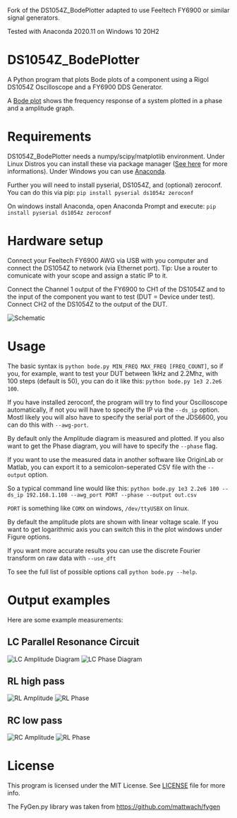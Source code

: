 Fork of the DS1054Z_BodePlotter adapted to use Feeltech FY6900 or similar signal generators.

Tested with Anaconda 2020.11 on Windows 10 20H2

# DS1054Z_BodePlotter
A Python program that plots Bode plots of a component using a Rigol DS1054Z Oscilloscope and a FY6900 DDS Generator.

A [Bode plot](https://en.wikipedia.org/wiki/Bode_plot) shows the  frequency response of a system plotted in a phase and a amplitude graph.

# Requirements
DS1054Z_BodePlotter needs a numpy/scipy/matplotlib environment. Under Linux Distros you can install these via package manager ([See here](https://www.scipy.org/install.html) for more informations).
Under Windows you can use [Anaconda](https://www.anaconda.com/).

Further you will need to install pyserial, DS1054Z, and (optional) zeroconf. You can do this via pip: 
``` pip install pyserial ds1054z zeroconf ```

On windows install Anaconda, open Anaconda Prompt and execute:
``` pip install pyserial ds1054z zeroconf ```

# Hardware setup
Connect your Feeltech FY6900 AWG via USB with you computer and connect the DS1054Z to network (via Ethernet port).
Tip: Use a router to comunicate with your scope and assign a static IP to it.

Connect the Channel 1 output of the FY6900 to CH1 of the DS1054Z and to the input of the component you want to test (DUT = Device under test). Connect CH2 of the DS1054Z to the output of the DUT.

![Schematic](https://github.com/jbtronics/DS1054_BodePlotter/raw/master/examples/BodePlotter_schematic.svg?sanitize=true)

# Usage
The basic syntax is `python bode.py MIN_FREQ MAX_FREQ [FREQ_COUNT]`, so if you, for example, want to test your DUT between 1kHz and 2.2Mhz, with 100 steps (default is 50),
you can do it like this: `python bode.py 1e3 2.2e6 100`.

If you have installed zeroconf, the program will try to find your Oscilloscope automatically, if not you will have to specify the IP via the `--ds_ip` option. Mostl likely you will also have to specify the serial port of the JDS6600, you can do this with `--awg-port`.

By default only the Amplitude diagram is measured and plotted. If you also want to get the Phase diagram, you will have to specify the `--phase` flag.

If you want to use the measured data in another software like OriginLab or Matlab, you can export it to a semicolon-seperated CSV file with the `--output` option.

So a typical command line would like this: ```python bode.py 1e3 2.2e6 100 --ds_ip 192.168.1.108 --awg_port PORT --phase --output out.csv```

`PORT` is something like `COMX` on windows,
`/dev/ttyUSBX` on linux.

By default the amplitude plots are shown with linear voltage scale. If you want to get logarithmic axis you can switch this in the plot windows under Figure options.

If you want more accurate results you can use the discrete Fourier transform on raw data with `--use_dft`

To see the full list of possible options call `python bode.py --help`.


# Output examples
Here are some example measurements:
## LC Parallel Resonance Circuit
![LC Amplitude Diagram](https://github.com/jbtronics/DS1054_BodePlotter/raw/master/examples/LC_Amplitude.png)
![LC Phase Diagram](https://github.com/jbtronics/DS1054_BodePlotter/raw/master/examples/LC_PHASE.png)

## RL high pass
![RL Amplitude](https://github.com/jbtronics/DS1054_BodePlotter/raw/master/examples/RL_Amplitude.png)
![RL Phase](https://github.com/jbtronics/DS1054_BodePlotter/raw/master/examples/RL_Phase.png)

## RC low pass
![RC Amplitude](https://github.com/jbtronics/DS1054_BodePlotter/raw/master/examples/RC_Amplitude.png)
![RL Phase](https://github.com/jbtronics/DS1054_BodePlotter/raw/master/examples/RC_Phase.png)

# License
This program is licensed under the MIT License. See [LICENSE](https://github.com/jbtronics/DS1054_BodePlotter/blob/master/LICENSE) file for more info.

The FyGen.py library was taken from https://github.com/mattwach/fygen
